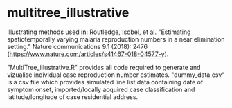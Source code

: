 # multitree_illustrative
Illustrating methods used in: Routledge, Isobel, et al. "Estimating spatiotemporally varying malaria reproduction numbers in a near elimination setting." Nature communications 9.1 (2018): 2476 (https://www.nature.com/articles/s41467-018-04577-y).

"MultiTree_illustrative.R" provides all code required to generate and vizualise individual case reproduction number estimates.
"dummy_data.csv" is a csv file which provides simulated line list data containing date of symptom onset, imported/locally acquired case classification and latitude/longitude of case residential address.


